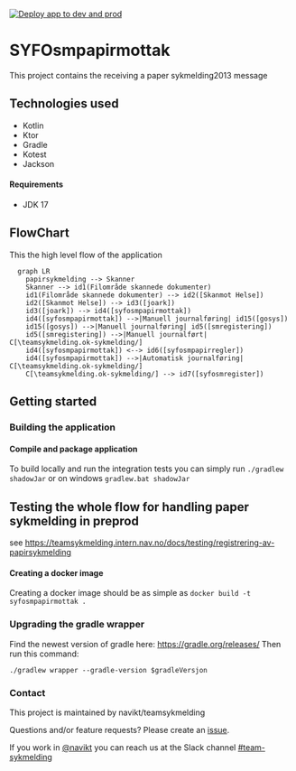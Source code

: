 [![Deploy app to dev and prod](https://github.com/navikt/syfosmpapirmottak/actions/workflows/deploy.yml/badge.svg)](https://github.com/navikt/syfosmpapirmottak/actions/workflows/deploy.yml)

# SYFOsmpapirmottak
This project contains the receiving a paper sykmelding2013 message

## Technologies used
* Kotlin
* Ktor
* Gradle
* Kotest
* Jackson

#### Requirements

* JDK 17

## FlowChart
This the high level flow of the application
```mermaid
  graph LR
    papirsykmelding --> Skanner
    Skanner --> id1(Filområde skannede dokumenter)
    id1(Filområde skannede dokumenter) --> id2([Skanmot Helse])
    id2([Skanmot Helse]) --> id3([joark])
    id3([joark]) --> id4([syfosmpapirmottak])
    id4([syfosmpapirmottak]) -->|Manuell journalføring| id15([gosys])
    id15([gosys]) -->|Manuell journalføring| id5([smregistering])
    id5([smregistering]) -->|Manuell journalført| C[\teamsykmelding.ok-sykmelding/]
    id4([syfosmpapirmottak]) <--> id6([syfosmpapirregler])
    id4([syfosmpapirmottak]) -->|Automatisk journalføring| C[\teamsykmelding.ok-sykmelding/]
    C[\teamsykmelding.ok-sykmelding/] --> id7([syfosmregister]) 
```

## Getting started
### Building the application
#### Compile and package application
To build locally and run the integration tests you can simply run `./gradlew shadowJar` or on windows 
`gradlew.bat shadowJar`

## Testing the whole flow for handling paper sykmelding in preprod
see https://teamsykmelding.intern.nav.no/docs/testing/registrering-av-papirsykmelding

#### Creating a docker image
Creating a docker image should be as simple as `docker build -t syfosmpapirmottak .`


### Upgrading the gradle wrapper
Find the newest version of gradle here: https://gradle.org/releases/ Then run this command:

```./gradlew wrapper --gradle-version $gradleVersjon```

### Contact

This project is maintained by navikt/teamsykmelding

Questions and/or feature requests? Please create an [issue](https://github.com/navikt/syfosmpapirmottak/issues).

If you work in [@navikt](https://github.com/navikt) you can reach us at the Slack
channel [#team-sykmelding](https://nav-it.slack.com/archives/CMA3XV997)
